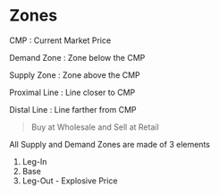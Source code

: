 # Zones


CMP
: Current Market Price

Demand Zone
: Zone below the CMP

Supply Zone
: Zone above the CMP

Proximal Line
: Line closer to CMP

Distal Line
: Line farther from CMP

> Buy at Wholesale and Sell at Retail

All Supply and Demand Zones are made of 3 elements
1. Leg-In
2. Base
3. Leg-Out - Explosive Price

<!--stackedit_data:
eyJoaXN0b3J5IjpbLTI4MzA0MjUzNF19
-->